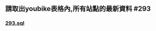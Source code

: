 ## 請取出youbike表格內,所有站點的最新資料 #293

### [293.sql](https://github.com/Ian092/Ian_window/blob/main/homework/issue293/293.sql/blob/main/homehttps://github.com/Ian092/Ian_window/blob/main/homework/issue293/293.sql)





